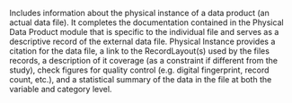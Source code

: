 Includes information about the physical instance of a data product (an actual data file). It completes the documentation contained in the Physical Data Product module that is specific to the individual file and serves as a descriptive record of the external data file. Physical Instance provides a citation for the data file, a link to the RecordLayout(s) used by the files records, a description of it coverage (as a constraint if different from the study), check figures for quality control (e.g. digital fingerprint, record count, etc.), and a statistical summary of the data in the file at both the variable and category level.